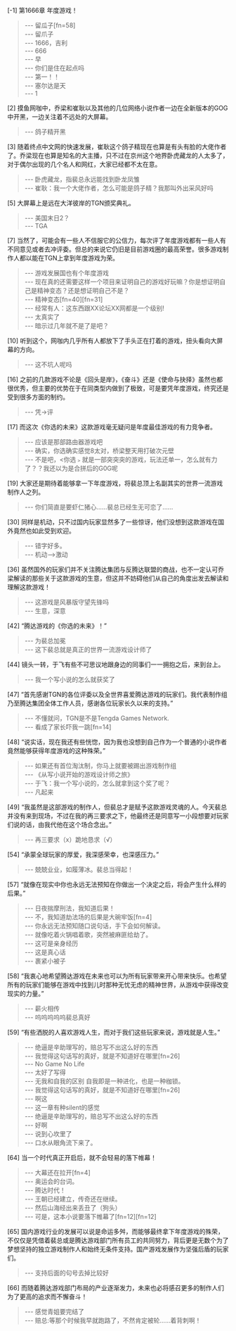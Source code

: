 
[-1] 第1666章 年度游戏！
>--- 留瓜子[fn=58]<br>
>--- 留爪子<br>
>--- 1666，吉利<br>
>--- 666<br>
>--- 早<br>
>--- 你们是住在起点吗<br>
>--- 第一！！<br>
>--- 塞尔达是天<br>
>--- 1<br>

[2] 摸鱼网咖中，乔梁和崔耿以及其他的几位网络小说作者一边在全新版本的GOG中开黑，一边关注着不远处的大屏幕。
>--- 鸽子精开黑<br>

[3] 随着终点中文网的快速发展，崔耿这个鸽子精现在也算是有头有脸的大佬作者了。乔梁现在也算是知名的大主播，只不过在京州这个地界卧虎藏龙的人太多了，对于偶尔出现的几个名人和网红，大家已经都不太在意。
>--- 卧虎藏龙，指裴总永远能找到卧龙凤雏<br>
>--- 崔耿：我一个大佬作者，怎么可能是鸽子精？我那叫外出采风好吗<br>

[5] 大屏幕上是远在大洋彼岸的TGN颁奖典礼。
>--- 美国末日2？<br>
>--- TGA<br>

[7] 当然了，可能会有一些人不信服它的公信力，每次评了年度游戏都有一些人有不同意见或者去冲评委。但总的来说它仍旧是目前游戏圈的最高荣誉。很多游戏制作人都以能在TGN上拿到年度游戏为荣。
>--- 游戏发展国也有个年度游戏<br>
>--- 现在真的还需要这样一个项目来证明自己的游戏好玩嘛？你是想证明自己是精神变态？还是想证明自己不是？<br>
>--- 精神变态[fn=40][fn=31]<br>
>--- 经常有人：这东西跟XX论坛XX网都是一个级别!<br>
>--- 太真实了<br>
>--- 暗示过几年就不是了是吧？<br>

[10] 听到这个，网咖内几乎所有人都放下了手头正在打着的游戏，扭头看向大屏幕的方向。
>--- 这不坑人呢吗<br>

[16] 之前的几款游戏不论是《回头是岸》，《奋斗》还是《使命与抉择》虽然也都很优秀，但主要的优势在于在同类型内做到了极致，可是要凭年度游戏，终究还是受到很多方面的制约。
>--- 凭→评<br>

[17] 而这次《你选的未来》这款游戏毫无疑问是年度最佳游戏的有力竞争者。
>--- 应该是那部路由器游戏吧<br>
>--- 确实，你选确实感觉8太对，桥梁整天用打破次元壁<br>
>--- 不是吧，<你选﹥就是一部突突突的游戏，玩法还单一，怎么就有力了？？我还以为是合拼后的G0G呢<br>

[19] 大家还是期待着能够拿一下年度游戏，将裴总顶上名副其实的世界一流游戏制作人之列。
>--- 你们简直是要虾仁猪心……裴总已经生无可恋了……<br>

[30] 同样是机动，只不过国内玩家显然多了一些惊讶，他们没想到这款游戏在国外竟然也如此受到欢迎。
>--- 错字好多。<br>
>--- 机动——>激动<br>

[36] 虽然国外的玩家们并不关注腾达集团与反腾达联盟的商战，也不一定认可乔梁解读的那些关于这款游戏的生意，但这并不妨碍他们从自己的角度出发去解读和理解这款游戏！
>--- 这游戏是风暴版守望先锋吗<br>
>--- 生意，深意<br>

[42] “腾达游戏的《你选的未来》！”
>--- 为裴总加冕<br>
>--- 这下裴总就是真正的世界一流游戏设计师了<br>

[44] 镜头一转，于飞有些不可思议地跟身边的同事们一一拥抱之后，来到台上。
>--- 我一个写小说的怎么就获奖了<br>

[47] “首先感谢TGN的各位评委以及全世界喜爱腾达游戏的玩家们。我代表制作组乃至腾达集团全体工作人员，感谢各位玩家长久以来的支持。”
>--- 不懂就问，TGN是不是Tengda Games Network.<br>
>--- 看成了家长吓我一跳[fn=14]<br>

[48] “说实话，现在我还有些恍惚，因为我也没想到自己作为一个普通的小说作者竟然能够获得年度游戏的这种殊荣。”
>--- 如果还有首位淘汰制，你马上就要被踢出游戏制作组<br>
>--- 《从写小说开始的游戏设计师之旅》<br>
>--- 于飞：我一个写小说的，怎么就拿到这个奖了呢？<br>
>--- 凡起来<br>

[49] “我虽然是这部游戏的制作人，但裴总才是赋予这款游戏灵魂的人。今天裴总并没有来到现场，不过在我的再三要求之下，他最终还是同意写一小段想要对玩家们说的话，由我代他在这个场合念出。”
>--- 再三要求（x）跪地恳求（√）<br>

[54] “承蒙全球玩家的厚爱，我深感荣幸，也深感压力。”
>--- 兢兢业业，如履薄冰。裴总当得起！<br>

[57] “就像在现实中你也永远无法预知在你做出一个决定之后，将会产生什么样的后果。”
>--- 日夜揣摩刑法，我知道后果！<br>
>--- 不，我知道劫法场的后果是大碗牢饭[fn=4]<br>
>--- 你永远无法预知随口说句话，手下会如何解读。<br>
>--- 就像吃着火锅唱着歌，突然被麻匪给劫了。<br>
>--- 这可是亲身经历<br>
>--- 这是真心话<br>
>--- 裹紧小被子<br>

[58] “我衷心地希望腾达游戏在未来也可以为所有玩家带来开心带来快乐。也希望所有的玩家们能够在游戏中找到儿时那种无忧无虑的精神世界，从游戏中获得改变现实的力量。”
>--- 薪火相传<br>
>--- 呜呜呜呜呜裴总真好<br>

[59] “有些洒脱的人喜欢游戏人生，而对于我们这些玩家来说，游戏就是人生。”
>--- 绝逼是辛助理写的，赔总写不出这么好的东西<br>
>--- 我觉得这句话写的真好，就是不知道好在哪里[fn=26]<br>
>--- No Game No Life<br>
>--- 太好了写得<br>
>--- 无我和自我的区别
自我即是一种进化，也是一种枷锁。<br>
>--- 我觉得这句话写的真好，就是不知道好在哪里[fn=26]<br>
>--- 啊这<br>
>--- 这一章有种silent的感觉<br>
>--- 绝逼是辛助理写的，赔总写不出这么好的东西<br>
>--- 好啊<br>
>--- 说到心坎里了<br>
>--- 口水从眼角流下来了。<br>

[64] 当一个时代真正开启后，就不会轻易的落下帷幕！
>--- 大幕还在拉开[fn=4]<br>
>--- 奥运会的台词。<br>
>--- 腾达时代！<br>
>--- 王朝已经建立，传奇还在继续。<br>
>--- 然后山海经出来丢丑了（狗头）<br>
>--- 可是，这本小说要落下帷幕了[fn=12][fn=12]<br>

[65] 国内游戏行业的发展可以说是命运多舛，而能够最终拿下年度游戏的殊荣，不仅仅是凭借着裴总或是腾达游戏部门所有员工的共同努力，背后更是无数个为了梦想坚持的独立游戏制作人和始终无条件支持。国产游戏发展作为坚强后盾的玩家们。
>--- 支持后面的句号去掉比较好<br>

[66] 而随着腾达游戏部门布局的产业逐渐发力，未来也必将感召更多的制作人们为了更高的追求而不懈奋斗！
>--- 感觉青姐要完结了<br>
>--- 赔总:等那个时候我早就跑路了，不然肯定被轮……着背刺啊！<br>

